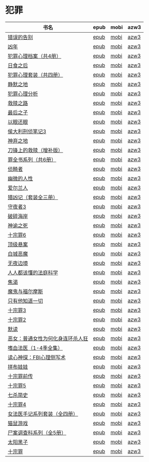 # 犯罪

| 书名 | epub | mobi | azw3 |
| --- | --- | --- | --- |
| [错误的告别](http://ct.dalanmei.com/f/31084289-771240839-b7bf79) | [epub](http://ct.dalanmei.com/f/31084289-771240839-b7bf79) | [mobi](http://ct.dalanmei.com/f/31084289-771229187-3bca47) | [azw3](http://ct.dalanmei.com/f/31084289-771232864-4fdf69) |
| [凶年](http://ct.dalanmei.com/f/31084289-570267938-dea366) | [epub](http://ct.dalanmei.com/f/31084289-570267938-dea366) | [mobi](http://ct.dalanmei.com/f/31084289-570125348-025b1e) | [azw3](http://ct.dalanmei.com/f/31084289-571407616-ce6e9c) |
| [犯罪心理档案（共4册）](http://ct.dalanmei.com/f/31084289-572073340-374668) | [epub](http://ct.dalanmei.com/f/31084289-572073340-374668) | [mobi](http://ct.dalanmei.com/f/31084289-571730730-c12815) | [azw3](http://ct.dalanmei.com/f/31084289-572090522-3d5af4) |
| [日食之后](http://ct.dalanmei.com/f/31084289-572073518-4264a4) | [epub](http://ct.dalanmei.com/f/31084289-572073518-4264a4) | [mobi](http://ct.dalanmei.com/f/31084289-571730710-418e8e) | [azw3](http://ct.dalanmei.com/f/31084289-572090822-a8125d) |
| [犯罪心理套装（共四册）](http://ct.dalanmei.com/f/31084289-572085125-10d196) | [epub](http://ct.dalanmei.com/f/31084289-572085125-10d196) | [mobi](http://ct.dalanmei.com/f/31084289-571728998-a2a5fc) | [azw3](http://ct.dalanmei.com/f/31084289-572112338-e11785) |
| [静默之地](http://ct.dalanmei.com/f/31084289-572086282-b59422) | [epub](http://ct.dalanmei.com/f/31084289-572086282-b59422) | [mobi](http://ct.dalanmei.com/f/31084289-571728914-dcd336) | [azw3](http://ct.dalanmei.com/f/31084289-572112523-4a7525) |
| [犯罪心理分析](http://ct.dalanmei.com/f/31084289-572087585-18fbff) | [epub](http://ct.dalanmei.com/f/31084289-572087585-18fbff) | [mobi](http://ct.dalanmei.com/f/31084289-571728672-83cd18) | [azw3](http://ct.dalanmei.com/f/31084289-572112674-406274) |
| [救赎之路](http://ct.dalanmei.com/f/31084289-572087668-eb58be) | [epub](http://ct.dalanmei.com/f/31084289-572087668-eb58be) | [mobi](http://ct.dalanmei.com/f/31084289-571728652-1a62a9) | [azw3](http://ct.dalanmei.com/f/31084289-572112697-f3c98a) |
| [最后之子](http://ct.dalanmei.com/f/31084289-572088207-128e11) | [epub](http://ct.dalanmei.com/f/31084289-572088207-128e11) | [mobi](http://ct.dalanmei.com/f/31084289-571728462-194027) | [azw3](http://ct.dalanmei.com/f/31084289-572112797-1337ce) |
| [以眼还眼](http://ct.dalanmei.com/f/31084289-572114174-749c63) | [epub](http://ct.dalanmei.com/f/31084289-572114174-749c63) | [mobi](http://ct.dalanmei.com/f/31084289-571713911-481ebf) | [azw3](http://ct.dalanmei.com/f/31084289-572127256-86bd8a) |
| [侯大利刑侦笔记3](http://ct.dalanmei.com/f/31084289-572114680-e38875) | [epub](http://ct.dalanmei.com/f/31084289-572114680-e38875) | [mobi](http://ct.dalanmei.com/f/31084289-571711768-a76ef8) | [azw3](http://ct.dalanmei.com/f/31084289-572133261-676911) |
| [神弃之地](http://ct.dalanmei.com/f/31084289-572115167-afed6c) | [epub](http://ct.dalanmei.com/f/31084289-572115167-afed6c) | [mobi](http://ct.dalanmei.com/f/31084289-571709357-7c4912) | [azw3](http://ct.dalanmei.com/f/31084289-572136430-637fc2) |
| [刀锋上的救赎（增补版）](http://ct.dalanmei.com/f/31084289-572116501-14ad53) | [epub](http://ct.dalanmei.com/f/31084289-572116501-14ad53) | [mobi](http://ct.dalanmei.com/f/31084289-571668742-34997d) | [azw3](http://ct.dalanmei.com/f/31084289-572176160-f9c7ff) |
| [罪全书系列（共6册）](http://ct.dalanmei.com/f/31084289-572116647-5bf015) | [epub](http://ct.dalanmei.com/f/31084289-572116647-5bf015) | [mobi](http://ct.dalanmei.com/f/31084289-571665886-551b0d) | [azw3](http://ct.dalanmei.com/f/31084289-572176484-96592a) |
| [侦畸者](http://ct.dalanmei.com/f/31084289-572116822-e12f40) | [epub](http://ct.dalanmei.com/f/31084289-572116822-e12f40) | [mobi](http://ct.dalanmei.com/f/31084289-571660523-047ee8) | [azw3](http://ct.dalanmei.com/f/31084289-572177604-2732d3) |
| [幽微的人性](http://ct.dalanmei.com/f/31084289-572116840-2fb47b) | [epub](http://ct.dalanmei.com/f/31084289-572116840-2fb47b) | [mobi](http://ct.dalanmei.com/f/31084289-571659211-110d14) | [azw3](http://ct.dalanmei.com/f/31084289-572177799-4774f6) |
| [爱尔兰人](http://ct.dalanmei.com/f/31084289-572117138-35dd1d) | [epub](http://ct.dalanmei.com/f/31084289-572117138-35dd1d) | [mobi](http://ct.dalanmei.com/f/31084289-571654933-a6777b) | [azw3](http://ct.dalanmei.com/f/31084289-572179579-440288) |
| [猎凶记（套装全三册）](http://ct.dalanmei.com/f/31084289-572117285-16943a) | [epub](http://ct.dalanmei.com/f/31084289-572117285-16943a) | [mobi](http://ct.dalanmei.com/f/31084289-571654827-eb9b59) | [azw3](http://ct.dalanmei.com/f/31084289-572179610-1919b6) |
| [守夜者3](http://ct.dalanmei.com/f/31084289-572121010-c023ef) | [epub](http://ct.dalanmei.com/f/31084289-572121010-c023ef) | [mobi](http://ct.dalanmei.com/f/31084289-571638446-d6a6dd) | [azw3](http://ct.dalanmei.com/f/31084289-572182511-7f45a7) |
| [破碎海岸](http://ct.dalanmei.com/f/31084289-572131104-582881) | [epub](http://ct.dalanmei.com/f/31084289-572131104-582881) | [mobi](http://ct.dalanmei.com/f/31084289-571623311-cfcaa5) | [azw3](http://ct.dalanmei.com/f/31084289-572190814-b9c1f1) |
| [神谕之死](http://ct.dalanmei.com/f/31084289-571813060-bf35cb) | [epub](http://ct.dalanmei.com/f/31084289-571813060-bf35cb) | [mobi](http://ct.dalanmei.com/f/31084289-571543084-354df2) | [azw3](http://ct.dalanmei.com/f/31084289-572196494-acc507) |
| [十宗罪6](http://ct.dalanmei.com/f/31084289-571814654-5d3916) | [epub](http://ct.dalanmei.com/f/31084289-571814654-5d3916) | [mobi](http://ct.dalanmei.com/f/31084289-571544052-3d8f53) | [azw3](http://ct.dalanmei.com/f/31084289-572196768-6985de) |
| [顶级悬案](http://ct.dalanmei.com/f/31084289-571844743-979e88) | [epub](http://ct.dalanmei.com/f/31084289-571844743-979e88) | [mobi](http://ct.dalanmei.com/f/31084289-571550366-87aa48) | [azw3](http://ct.dalanmei.com/f/31084289-572201449-a21552) |
| [白城恶魔](http://ct.dalanmei.com/f/31084289-571879928-d17354) | [epub](http://ct.dalanmei.com/f/31084289-571879928-d17354) | [mobi](http://ct.dalanmei.com/f/31084289-571552050-d44640) | [azw3](http://ct.dalanmei.com/f/31084289-572202489-0d54df) |
| [无夜边境](http://ct.dalanmei.com/f/31084289-571880712-baa9aa) | [epub](http://ct.dalanmei.com/f/31084289-571880712-baa9aa) | [mobi](http://ct.dalanmei.com/f/31084289-571552238-c937bd) | [azw3](http://ct.dalanmei.com/f/31084289-572202553-925ef0) |
| [人人都该懂的法庭科学](http://ct.dalanmei.com/f/31084289-571915622-78a044) | [epub](http://ct.dalanmei.com/f/31084289-571915622-78a044) | [mobi](http://ct.dalanmei.com/f/31084289-571557553-5a33e5) | [azw3](http://ct.dalanmei.com/f/31084289-572203800-b094d6) |
| [焦渴](http://ct.dalanmei.com/f/31084289-571732288-683e75) | [epub](http://ct.dalanmei.com/f/31084289-571732288-683e75) | [mobi](http://ct.dalanmei.com/f/31084289-571621730-8c3ebd) | [azw3](http://ct.dalanmei.com/f/31084289-571911291-f60531) |
| [魔鬼与福尔摩斯](http://ct.dalanmei.com/f/31084289-571737096-c41fee) | [epub](http://ct.dalanmei.com/f/31084289-571737096-c41fee) | [mobi](http://ct.dalanmei.com/f/31084289-571605097-2d1d4b) | [azw3](http://ct.dalanmei.com/f/31084289-571916172-c06094) |
| [只有他知道一切](http://ct.dalanmei.com/f/31084289-572131340-dcc8b1) | [epub](http://ct.dalanmei.com/f/31084289-572131340-dcc8b1) | [mobi](http://ct.dalanmei.com/f/31084289-571593587-e66093) | [azw3](http://ct.dalanmei.com/f/31084289-571986845-79b3a4) |
| [十宗罪3](http://ct.dalanmei.com/f/31084289-571798159-68ba8c) | [epub](http://ct.dalanmei.com/f/31084289-571798159-68ba8c) | [mobi](http://ct.dalanmei.com/f/31084289-571531521-319b50) | [azw3](http://ct.dalanmei.com/f/31084289-571988502-c22a0f) |
| [十宗罪2](http://ct.dalanmei.com/f/31084289-571883959-c96752) | [epub](http://ct.dalanmei.com/f/31084289-571883959-c96752) | [mobi](http://ct.dalanmei.com/f/31084289-571553288-72d8f3) | [azw3](http://ct.dalanmei.com/f/31084289-572069688-aaf17d) |
| [默读](http://ct.dalanmei.com/f/31084289-571913079-fd1795) | [epub](http://ct.dalanmei.com/f/31084289-571913079-fd1795) | [mobi](http://ct.dalanmei.com/f/31084289-571556224-4536f4) | [azw3](http://ct.dalanmei.com/f/31084289-572073286-92b126) |
| [恶女：普通女性为何化身连环杀人狂](http://ct.dalanmei.com/f/31084289-571917990-4dbc35) | [epub](http://ct.dalanmei.com/f/31084289-571917990-4dbc35) | [mobi](http://ct.dalanmei.com/f/31084289-571558433-b88132) | [azw3](http://ct.dalanmei.com/f/31084289-572075429-975c40) |
| [嗜血法医（1-4季全集）](http://ct.dalanmei.com/f/31084289-571919710-a00133) | [epub](http://ct.dalanmei.com/f/31084289-571919710-a00133) | [mobi](http://ct.dalanmei.com/f/31084289-571559005-56d3f8) | [azw3](http://ct.dalanmei.com/f/31084289-572076415-00b01b) |
| [读心神探：FBI心理侧写术](None) | [epub](None) | [mobi](None) | [azw3](None) |
| [拼布娃娃](None) | [epub](None) | [mobi](None) | [azw3](None) |
| [十宗罪前传](http://ct.dalanmei.com/f/31084289-571775225-b9a3f8) | [epub](http://ct.dalanmei.com/f/31084289-571775225-b9a3f8) | [mobi](http://ct.dalanmei.com/f/31084289-571500790-498655) | [azw3](http://ct.dalanmei.com/f/31084289-571875132-89addb) |
| [十宗罪5](http://ct.dalanmei.com/f/31084289-571778365-6b4355) | [epub](http://ct.dalanmei.com/f/31084289-571778365-6b4355) | [mobi](http://ct.dalanmei.com/f/31084289-571517707-d5886d) | [azw3](http://ct.dalanmei.com/f/31084289-571877295-e4b609) |
| [七杀简史](http://ct.dalanmei.com/f/31084289-595860270-0b4d01) | [epub](http://ct.dalanmei.com/f/31084289-595860270-0b4d01) | [mobi](http://ct.dalanmei.com/f/31084289-595857242-7fe5a2) | [azw3](http://ct.dalanmei.com/f/31084289-595858889-7da42d) |
| [十宗罪4](http://ct.dalanmei.com/f/31084289-571786156-a03a07) | [epub](http://ct.dalanmei.com/f/31084289-571786156-a03a07) | [mobi](http://ct.dalanmei.com/f/31084289-571452108-dee9b5) | [azw3](http://ct.dalanmei.com/f/31084289-571885596-657114) |
| [女法医手记系列套装（全四册）](http://ct.dalanmei.com/f/31084289-571786795-65b397) | [epub](http://ct.dalanmei.com/f/31084289-571786795-65b397) | [mobi](http://ct.dalanmei.com/f/31084289-571453066-fbd2ba) | [azw3](http://ct.dalanmei.com/f/31084289-571885957-9968ff) |
| [猫鼠游戏](http://ct.dalanmei.com/f/31084289-571786922-b1a713) | [epub](http://ct.dalanmei.com/f/31084289-571786922-b1a713) | [mobi](http://ct.dalanmei.com/f/31084289-571453191-8a66bc) | [azw3](http://ct.dalanmei.com/f/31084289-571886042-ddc86c) |
| [尸案调查科系列（全5册）](http://ct.dalanmei.com/f/31084289-571787736-014d20) | [epub](http://ct.dalanmei.com/f/31084289-571787736-014d20) | [mobi](http://ct.dalanmei.com/f/31084289-571455178-427815) | [azw3](http://ct.dalanmei.com/f/31084289-571888499-84d99d) |
| [太阳黑子](http://ct.dalanmei.com/f/31084289-571788034-602a31) | [epub](http://ct.dalanmei.com/f/31084289-571788034-602a31) | [mobi](http://ct.dalanmei.com/f/31084289-571455731-8cd21c) | [azw3](http://ct.dalanmei.com/f/31084289-571889371-e8258f) |
| [十宗罪](http://ct.dalanmei.com/f/31084289-571788098-e9abbb) | [epub](http://ct.dalanmei.com/f/31084289-571788098-e9abbb) | [mobi](http://ct.dalanmei.com/f/31084289-571455894-9429e4) | [azw3](http://ct.dalanmei.com/f/31084289-571889743-9408b9) |
